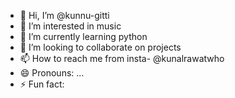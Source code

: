 - 👋 Hi, I’m @kunnu-gitti
- 👀 I’m interested in music
- 🌱 I’m currently learning python
- 💞️ I’m looking to collaborate on projects 
- 📫 How to reach me from insta- @kunalrawatwho
- 😄 Pronouns: ...
- ⚡ Fun fact: 

<!---
Kunnu-gitti/Kunnu-gitti is a ✨ special ✨ repository because its `README.md` (this file) appears on your GitHub profile.
You can click the Preview link to take a look at your changes.
--->
